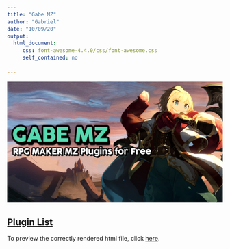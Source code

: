 ```yaml
---
title: "Gabe MZ"
author: "Gabriel"
date: "10/09/20"
output: 
  html_document:
     css: font-awesome-4.4.0/css/font-awesome.css
     self_contained: no

---
```

![Main Thumb](images/MainThumb.PNG)
## [Plugin List](Plugins)

<i class="fa fa-renren fa-5x"></i>

To preview the correctly rendered html file, click 
<a href="http://htmlpreview.github.io/?https://github.com/FlorianWanders/FAonGitHub/blob/master/MWE.html" title="preview on htmlpreview.github.io" target="_blank">here</a>. 